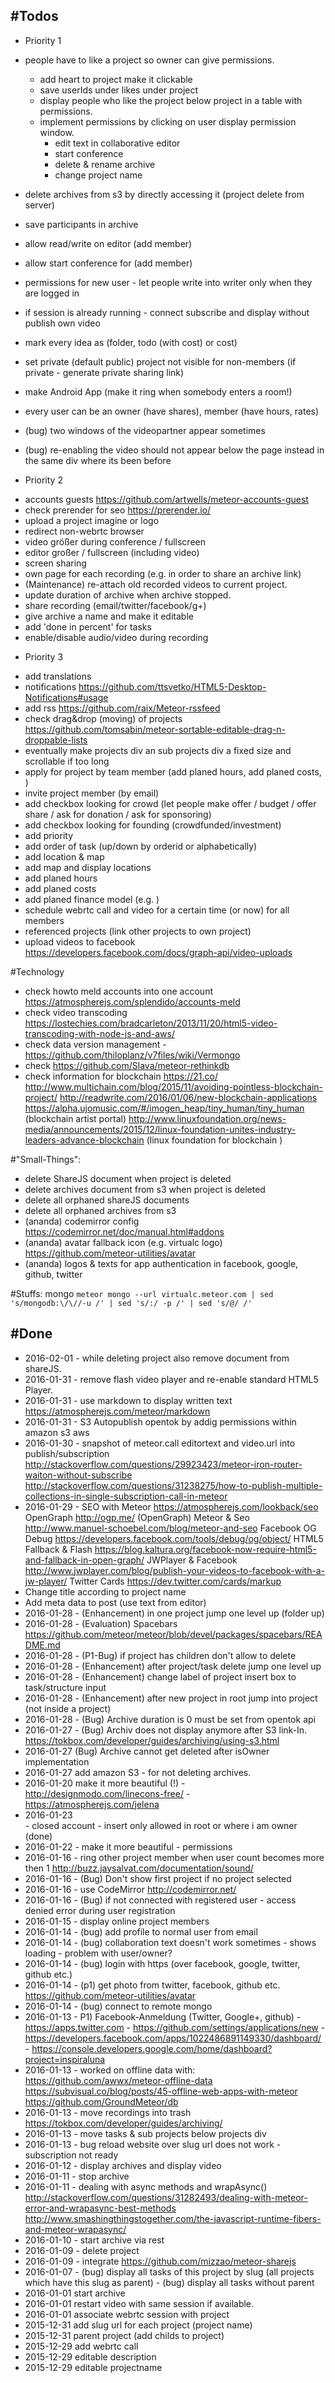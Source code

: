 #Todos
------

* Priority 1
- people have to like a project so owner can give permissions.
	- add heart to project make it clickable 
	- save userIds under likes under project 
	- display people who like the project below project in a table with permissions.
	- implement permissions by clicking on user display permission window.
		- edit text in collaborative editor
		- start conference
		- delete & rename archive 
		- change project name 

- delete archives from s3 by directly accessing it (project delete from server)
- save participants in archive
- allow read/write on editor (add member)
- allow start conference for (add member)
- permissions for new user - let people write into writer only when they are logged in
- if session is already running - connect subscribe and display without publish own video
- mark every idea as (folder, todo (with cost) or cost)
- set private (default public) project not visible for non-members (if private - generate private sharing link)
- make Android App (make it ring when somebody enters a room!)
- every user can be an owner (have shares), member (have hours, rates) 
- (bug) two windows of the videopartner appear sometimes
- (bug) re-enabling the video should not appear below the page instead in the same div where its been before
 
* Priority 2
- accounts guests https://github.com/artwells/meteor-accounts-guest
- check prerender for seo https://prerender.io/ 
- upload a project imagine or logo
- redirect non-webrtc browser 
- video größer during conference / fullscreen
- editor großer / fullscreen (including video)
- screen sharing
- own page for each recording (e.g. in order to share an archive link)
- (Maintenance) re-attach old recorded videos to current project.
- update duration of archive when archive stopped.
- share recording (email/twitter/facebook/g+)
- give archive a name and make it editable
- add 'done in percent' for tasks
- enable/disable audio/video during recording

* Priority 3
- add translations
- notifications https://github.com/ttsvetko/HTML5-Desktop-Notifications#usage
- add rss https://github.com/raix/Meteor-rssfeed
- check drag&drop (moving) of projects https://github.com/tomsabin/meteor-sortable-editable-drag-n-droppable-lists
- eventually make projects div an sub projects div a fixed size and scrollable if too long
- apply for project by team member (add planed hours, add planed costs, )
- invite project member (by email)
- add checkbox looking for crowd (let people make offer / budget / offer share / ask for donation / ask for sponsoring)
- add checkbox looking for founding (crowdfunded/investment)
- add priority 
- add order of task (up/down by orderid or alphabetically)
- add location & map  
- add map and display locations
- add planed hours
- add planed costs
- add planed finance model (e.g. )
- schedule webrtc call and video for a certain time (or now) for all members
- referenced projects (link other projects to own project)
- upload videos to facebook https://developers.facebook.com/docs/graph-api/video-uploads

#Technology
- check howto meld accounts into one account https://atmospherejs.com/splendido/accounts-meld
- check video transcoding https://lostechies.com/bradcarleton/2013/11/20/html5-video-transcoding-with-node-js-and-aws/
- check data version management - https://github.com/thiloplanz/v7files/wiki/Vermongo
- check https://github.com/Slava/meteor-rethinkdb
- check information for blockchain
	https://21.co/
	http://www.multichain.com/blog/2015/11/avoiding-pointless-blockchain-project/
	http://readwrite.com/2016/01/06/new-blockchain-applications
	https://alpha.ujomusic.com/#/imogen_heap/tiny_human/tiny_human (blockchain artist portal)
	http://www.linuxfoundation.org/news-media/announcements/2015/12/linux-foundation-unites-industry-leaders-advance-blockchain (linux foundation for blockchain
	)

#"Small-Things":
- delete ShareJS document when project is deleted 
- delete archives document from s3 when project is deleted 
- delete all orphaned shareJS documents 
- delete all orphaned archives from s3
- (ananda) codemirror config https://codemirror.net/doc/manual.html#addons
- (ananda) avatar fallback icon (e.g. virtualc logo) https://github.com/meteor-utilities/avatar
- (ananda) logos & texts for app authentication in facebook, google, github, twitter

#Stuffs:
mongo `meteor mongo --url virtualc.meteor.com | sed 's/mongodb:\/\//-u /' | sed 's/:/ -p /' | sed 's/@/ /'`


#Done
-----
- 2016-02-01 - while deleting project also remove document from shareJS.
- 2016-01-31 - remove flash video player and re-enable standard HTML5 Player.
- 2016-01-31 - use markdown to display written text https://atmospherejs.com/meteor/markdown
- 2016-01-31 - S3 Autopublish opentok by addig permissions within amazon s3 aws
- 2016-01-30 - snapshot of meteor.call editortext and video.url into publish/subscription 
				http://stackoverflow.com/questions/29923423/meteor-iron-router-waiton-without-subscribe
				http://stackoverflow.com/questions/31238275/how-to-publish-multiple-collections-in-single-subscription-call-in-meteor
- 2016-01-29 - SEO with Meteor 
				https://atmospherejs.com/lookback/seo
				OpenGraph http://ogp.me/ (OpenGraph)
				Meteor & Seo http://www.manuel-schoebel.com/blog/meteor-and-seo
				Facebook OG Debug https://developers.facebook.com/tools/debug/og/object/
				HTML5 Fallback & Flash https://blog.kaltura.org/facebook-now-require-html5-and-fallback-in-open-graph/
				JWPlayer & Facebook http://www.jwplayer.com/blog/publish-your-videos-to-facebook-with-a-jw-player/
				Twitter Cards https://dev.twitter.com/cards/markup
- Change title according to project name 
- Add meta data to post (use text from editor)
- 2016-01-28 - (Enhancement) in one project jump one level up (folder up)
- 2016-01-28 - (Evaluation) Spacebars https://github.com/meteor/meteor/blob/devel/packages/spacebars/README.md
- 2016-01-28 - (P1-Bug) if project has children don't allow to delete
- 2016-01-28 - (Enhancement) after project/task delete jump one level up
- 2016-01-28 - (Enhancement) change label of project insert box to task/structure input
- 2016-01-28 - (Enhancement) after new project in root jump into project (not inside a project)
- 2016-01-28 - (Bug) Archive duration is 0 must be set from opentok api
- 2016-01-27 - (Bug) Archiv does not display anymore after S3 link-In.	
					https://tokbox.com/developer/guides/archiving/using-s3.html
- 2016-01-27 (Bug) Archive cannot get deleted after isOwner implementation
- 2016-01-27 add amazon S3 - for not deleting archives.
- 2016-01-20 make it more beautiful (!)
				- http://designmodo.com/linecons-free/
				- https://atmospherejs.com/jelena
- 2016-01-23  
				- closed account
				- insert only allowed in root or where i am owner (done)
- 2016-01-22 	- make it more beautiful 
			 	- permissions
- 2016-01-16 - ring other project member when user count becomes more then 1 http://buzz.jaysalvat.com/documentation/sound/
- 2016-01-16 - (Bug) Don't show first project if no project selected
- 2016-01-16 - use CodeMirror http://codemirror.net/
- 2016-01-16 - (Bug) if not connected with registered user - access denied error during user registration
- 2016-01-15 - display online project members 
- 2016-01-14 - (bug) add profile to normal user from email
- 2016-01-14 - (bug) collaboration text doesn't work sometimes - shows loading - problem with user/owner? 
- 2016-01-14 - (bug) login with https (over facebook, google, twitter, github etc.)	
- 2016-01-14 - (p1) get photo from twitter, facebook, github etc. https://github.com/meteor-utilities/avatar
- 2016-01-14 - (bug) connect to remote mongo
- 2016-01-13 - P1)  Facebook-Anmeldung (Twitter, Google+, github)
			- https://apps.twitter.com
			- https://github.com/settings/applications/new
			- https://developers.facebook.com/apps/1022486891149330/dashboard/
			- https://console.developers.google.com/home/dashboard?project=inspiraluna
- 2016-01-13 -  worked on offline data with: 
					https://github.com/awwx/meteor-offline-data
			 		https://subvisual.co/blog/posts/45-offline-web-apps-with-meteor
			 		https://github.com/GroundMeteor/db
- 2016-01-13 - move recordings into trash https://tokbox.com/developer/guides/archiving/
- 2016-01-13 - move tasks & sub projects below projects div
- 2016-01-13 - bug reload website over slug url does not work - subscription not ready 
- 2016-01-12 - display archives and display video 
- 2016-01-11 - stop archive 
- 2016-01-11 - dealing with async methods and wrapAsync() 
											http://stackoverflow.com/questions/31282493/dealing-with-meteor-error-and-wrapasync-best-methods
											http://www.smashingthingstogether.com/the-javascript-runtime-fibers-and-meteor-wrapasync/
- 2016-01-10 - start archive via rest
- 2016-01-09 - delete project 
- 2016-01-09 - integrate https://github.com/mizzao/meteor-sharejs
- 2016-01-07 - (bug) display all tasks of this project by slug (all projects which have this slug as parent)
	   		 - (bug) display all tasks without parent
- 2016-01-01 start archive 
- 2016-01-01 restart video with same session if available.
- 2016-01-01 associate webrtc session with project
- 2015-12-31 add slug url for each project (project name)
- 2015-12-31 parent project (add childs to project)
- 2015-12-29 add webrtc call 
- 2015-12-29 editable description
- 2015-12-29 editable projectname